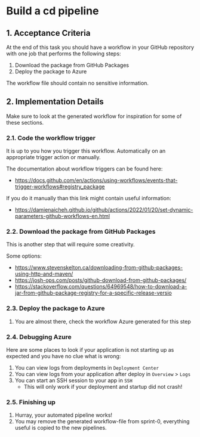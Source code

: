 # Build a cd pipeline

## 1. Acceptance Criteria

At the end of this task you should have a workflow in your GitHub repository with one job that performs the following steps:

1. Download the package from GitHub Packages
2. Deploy the package to Azure

The workflow file should contain no sensitive information.

## 2. Implementation Details

Make sure to look at the generated workflow for inspiration for some of these sections.

### 2.1. Code the workflow trigger

It is up to you how you trigger this workflow. Automatically on an appropriate trigger action or manually.

The documentation about workflow triggers can be found here:
* https://docs.github.com/en/actions/using-workflows/events-that-trigger-workflows#registry_package

If you do it manually than this link might contain useful information:
* https://damienaicheh.github.io/github/actions/2022/01/20/set-dynamic-parameters-github-workflows-en.html

### 2.2. Download the package from GitHub Packages

This is another step that will require some creativity.

Some options:
* https://www.stevenskelton.ca/downloading-from-github-packages-using-http-and-maven/
* https://josh-ops.com/posts/github-download-from-github-packages/
* https://stackoverflow.com/questions/64969548/how-to-download-a-jar-from-github-package-registry-for-a-specific-release-versio

### 2.3. Deploy the package to Azure

1. You are almost there, check the workflow Azure generated for this step

### 2.4. Debugging Azure

Here are some places to look if your application is not starting up as expected and you have no clue what is wrong:
1. You can view logs from deployments in `Deployment Center`
1. You can view logs from your application after deploy in `Overview` > `Logs`
1. You can start an SSH session to your app in `SSH`
    * This will only work if your deployment and startup did not crash!

### 2.5. Finishing up

1. Hurray, your automated pipeline works!
1. You may remove the generated workflow-file from sprint-0, everything useful is copied to the new pipelines.